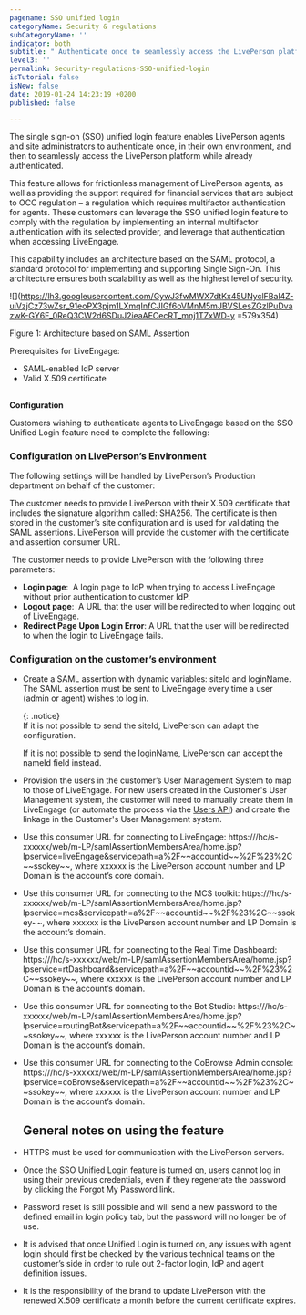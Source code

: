 ```yaml
---
pagename: SSO unified login
categoryName: Security & regulations
subCategoryName: ''
indicator: both
subtitle: " Authenticate once to seamlessly access the LivePerson platform"
level3: ''
permalink: Security-regulations-SSO-unified-login
isTutorial: false
isNew: false
date: 2019-01-24 14:23:19 +0200
published: false

---
```

The single sign-on (SSO) unified login feature enables LivePerson agents and site administrators to authenticate once, in their own environment, and then to seamlessly access the LivePerson platform while already authenticated. 

This feature allows for frictionless management of LivePerson agents, as well as providing the support required for financial services that are subject to OCC regulation – a regulation which requires multifactor authentication for agents. These customers can leverage the SSO unified login feature to comply with the regulation by implementing an internal multifactor authentication with its selected provider, and leverage that authentication when accessing LiveEngage.

This capability includes an architecture based on the SAML protocol, a standard protocol for implementing and supporting Single Sign-On. This architecture ensures both scalability as well as the highest level of security.

![](https://lh3.googleusercontent.com/GywJ3fwMWX7dtKx45UNyclFBal4Z-uiVzjCz73wZsr_91eoPX3pjm1LXmqInfCJIGf6oVMnM5mJBVSLesZGzlPuDvazwK-GY6F_0ReQ3CW2d6SDuJ2ieaAECecRT_mnj1TZxWD-y =579x354)

Figure 1: Architecture based on SAML Assertion

Prerequisites for LiveEngage:

* SAML-enabled IdP server
* Valid X.509 certificate

##   
**Configuration**

Customers wishing to authenticate agents to LiveEngage based on the SSO Unified Login feature need to complete the following: 

### **Configuration on LivePerson’s Environment**

The following settings will be handled by LivePerson’s Production department on behalf of the customer:

The customer needs to provide LivePerson with their X.509 certificate that includes the signature algorithm called: SHA256. The certificate is then stored in the customer’s site configuration and is used for validating the SAML assertions. LivePerson will provide the customer with the certificate and assertion consumer URL.

 The customer needs to provide LivePerson with the following three parameters:

* **Login page**:  A login page to IdP when trying to access LiveEngage without prior authentication to customer IdP.
* **Logout page**:  A URL that the user will be redirected to when logging out of LiveEngage.
* **Redirect Page Upon Login Error**: A URL that the user will be redirected to when the login to LiveEngage fails.

### **Configuration on the customer’s environment**

* Create a SAML assertion with dynamic variables: siteId and loginName. The SAML assertion must be sent to LiveEngage every time a user (admin or agent) wishes to log in.

  {: .notice}  
  If it is not possible to send the siteId, LivePerson can adapt the configuration.

  If it is not possible to send the loginName, LivePerson can accept the nameId field instead.
* Provision the users in the customer’s User Management System to map to those of LiveEngage. For new users created in the Customer's User Management system, the customer will need to manually create them in LiveEngage (or automate the process via the [Users API](https://developers.liveperson.com/administration-users-overview.html)) and create the linkage in the Customer's User Management system.
* Use this consumer URL for connecting to LiveEngage: https://<LP Domain>/hc/s-xxxxxx/web/m-LP/samlAssertionMembersArea/home.jsp?lpservice=liveEngage&servicepath=a%2F\~\~accountid\~\~%2F%23%2C\~\~ssokey\~\~, where xxxxxx is the LivePerson account number and LP Domain is the account’s core domain.
* Use this consumer URL for connecting to the MCS toolkit: https://<LPDomain>/hc/s-xxxxxx/web/m-LP/samlAssertionMembersArea/home.jsp?lpservice=mcs&servicepath=a%2F\~\~accountid\~\~%2F%23%2C\~\~ssokey\~\~, where xxxxxx is the LivePerson account number and LP Domain is the account’s domain.
* Use this consumer URL for connecting to the Real Time Dashboard: https://<LPDomain>/hc/s-xxxxxx/web/m-LP/samlAssertionMembersArea/home.jsp?lpservice=rtDashboard&servicepath=a%2F\~\~accountid\~\~%2F%23%2C\~\~ssokey\~\~, where xxxxxx is the LivePerson account number and LP Domain is the account’s domain.
* Use this consumer URL for connecting to the Bot Studio: https://<LPDomain>/hc/s-xxxxxx/web/m-LP/samlAssertionMembersArea/home.jsp?lpservice=routingBot&servicepath=a%2F\~\~accountid\~\~%2F%23%2C\~\~ssokey\~\~, where xxxxxx is the LivePerson account number and LP Domain is the account’s domain.
* Use this consumer URL for connecting to the CoBrowse Admin console: https://<LPDomain>/hc/s-xxxxxx/web/m-LP/samlAssertionMembersArea/home.jsp?lpservice=coBrowse&servicepath=a%2F\~\~accountid\~\~%2F%23%2C\~\~ssokey\~\~, where xxxxxx is the LivePerson account number and LP Domain is the account’s domain.

  ## **General notes on using the feature**
* HTTPS must be used for communication with the LivePerson servers.
* Once the SSO Unified Login feature is turned on, users cannot log in using their previous credentials, even if they regenerate the password by clicking the Forgot My Password link.
* Password reset is still possible and will send a new password to the defined email in login policy tab, but the password will no longer be of use.
* It is advised that once Unified Login is turned on, any issues with agent login should first be checked by the various technical teams on the customer’s side in order to rule out 2-factor login, IdP and agent definition issues.
* It is the responsibility of the brand to update LivePerson with the renewed X.509 certificate a month before the current certificate expires.

 

 

 

 

 

 

 

 

 

 

 

 

 

 

 

 

 

 

 

 

 

 

 

 

 

 

 

 

 

 

 

 

 

 

 

 

 